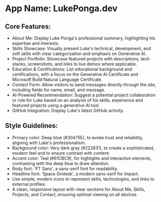 # **App Name**: LukePonga.dev

## Core Features:

- About Me: Display Luke Ponga's professional summary, highlighting his expertise and interests.
- Skills Showcase: Visually present Luke's technical, development, and soft skills with clear categorization and emphasis on Generative AI.
- Project Portfolio: Showcase featured projects with descriptions, tech stacks, screenshots, and links to live demos where applicable.
- Education & Certifications: List educational background and certifications, with a focus on the Generative AI Certificate and Microsoft Build Natural Language Certificate.
- Contact Form: Allow visitors to send messages directly through the site, including fields for name, email, and message.
- AI-Powered Recommendation: Suggest a potential project collaboration or role for Luke based on an analysis of his skills, experience and featured projects using a generative AI tool.
- GitHub Integration: Display Luke's latest GitHub activity.

## Style Guidelines:

- Primary color: Deep blue (#30475E), to evoke trust and reliability, aligning with Luke's professionalism.
- Background color: Very dark gray (#222831), to create a sophisticated, modern feel and to ensure contrast with content.
- Accent color: Teal (#61CBC9), for highlights and interactive elements, contrasting with the deep blue to draw attention. 
- Body font: 'PT Sans', a sans-serif font for readability.
- Headline font: 'Space Grotesk', a modern sans-serif for impact.
- Use simple, modern icons to represent skills, technologies, and links to external profiles.
- A clean, responsive layout with clear sections for About Me, Skills, Projects, and Contact, ensuring optimal viewing on all devices.